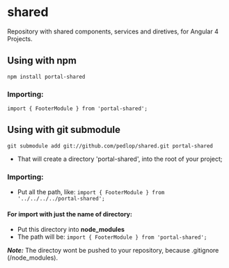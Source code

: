 # shared
Repository with shared components, services and diretives, for Angular 4 Projects.

## Using with npm
`npm install portal-shared`
### Importing: ###
`import { FooterModule } from 'portal-shared';`

## Using with git submodule
`git submodule add git://github.com/pedlop/shared.git portal-shared`
* That will create a directory 'portal-shared', into the root of your project;
### Importing: ###
* Put all the path, like:
`import { FooterModule } from '../../../../portal-shared';`
#### For import with just the name of directory: ####
 * Put this directory into **node_modules**
* The path will be:
`import { FooterModule } from 'portal-shared';`

**_Note:_** The directoy wont be pushed to your repository, because .gitignore (/node_modules).
